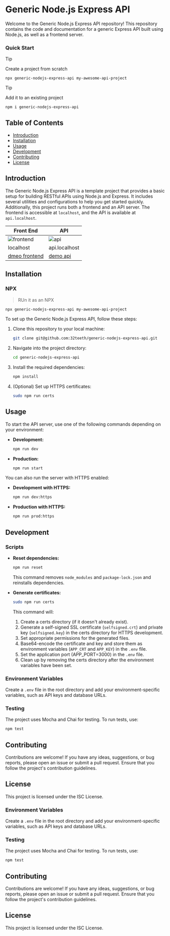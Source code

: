 # Generic Node.js Express API

Welcome to the Generic Node.js Express API repository! This repository contains the code and documentation for a generic Express API built using Node.js, as well as a frontend server.

### Quick Start

> [!TIP]
> Create a project from scratch
```
npx generic-nodejs-express-api my-awesome-api-project
```

> [!TIP]
> Add it to an existing project
```
npm i generic-nodejs-express-api
```

## Table of Contents

- [Introduction](#introduction)
- [Installation](#installation)
- [Usage](#usage)
- [Development](#development)
- [Contributing](#contributing)
- [License](#license)

## Introduction

The Generic Node.js Express API is a template project that provides a basic setup for building RESTful APIs using Node.js and Express. It includes several utilities and configurations to help you get started quickly. Additionally, this project runs both a frontend and an API server. The frontend is accessible at `localhost`, and the API is available at `api.localhost`.

| Front End | API |
|--|--|
| ![frontend](https://github.com/user-attachments/assets/f55ce564-22a2-48f3-b44f-ff4aff5b4edf)| ![api](https://github.com/user-attachments/assets/2e96d3ff-8e9d-48b6-be19-4486fd757643)|
| localhost | api.localhost |
| [dmeo frontend](https://generic-nodejs-express-api-442d639bd451.herokuapp.com/) | [demo api](https://api.generic-nodejs-express-api-442d639bd451.herokuapp.com) |

## Installation

### NPX
> RUn it as an NPX

  ```bash
  npx generic-nodejs-express-api my-awesome-api-project
  ```

To set up the Generic Node.js Express API, follow these steps:

1. Clone this repository to your local machine:
   ```bash
   git clone git@github.com:32teeth/generic-nodejs-express-api.git
   ```
2. Navigate into the project directory:
   ```bash
   cd generic-nodejs-express-api
   ```
3. Install the required dependencies:
   ```bash
   npm install
   ```
4. (Optional) Set up HTTPS certificates:
   ```bash
   sudo npm run certs
   ```

## Usage

To start the API server, use one of the following commands depending on your environment:

- **Development:**
  ```bash
  npm run dev
  ```

- **Production:**
  ```bash
  npm run start
  ```

You can also run the server with HTTPS enabled:

- **Development with HTTPS:**
  ```bash
  npm run dev:https
  ```

- **Production with HTTPS:**
  ```bash
  npm run prod:https
  ```

## Development

### Scripts

- **Reset dependencies:**
  ```bash
  npm run reset
  ```
  This command removes `node_modules` and `package-lock.json` and reinstalls dependencies.

- **Generate certificates:**
  ```bash
  sudo npm run certs
  ```
  This command will:

  1. Create a certs directory (if it doesn't already exist).
  2. Generate a self-signed SSL certificate (`selfsigned.crt`) and private key (`selfsigned.key`) in the certs directory for HTTPS development.
  3. Set appropriate permissions for the generated files.
  4. Base64-encode the certificate and key and store them as environment variables (`APP_CRT` and `APP_KEY`) in the `.env` file.
  5. Set the application port (APP_PORT=3000) in the `.env` file.
  6. Clean up by removing the certs directory after the environment variables have been set.

### Environment Variables

Create a `.env` file in the root directory and add your environment-specific variables, such as API keys and database URLs.

### Testing

The project uses Mocha and Chai for testing. To run tests, use:

```bash
npm test
```

## Contributing

Contributions are welcome! If you have any ideas, suggestions, or bug reports, please open an issue or submit a pull request. Ensure that you follow the project's contribution guidelines.

## License

This project is licensed under the ISC License.


### Environment Variables

Create a `.env` file in the root directory and add your environment-specific variables, such as API keys and database URLs.

### Testing

The project uses Mocha and Chai for testing. To run tests, use:

```bash
npm test
```

## Contributing

Contributions are welcome! If you have any ideas, suggestions, or bug reports, please open an issue or submit a pull request. Ensure that you follow the project's contribution guidelines.

## License

This project is licensed under the ISC License.

